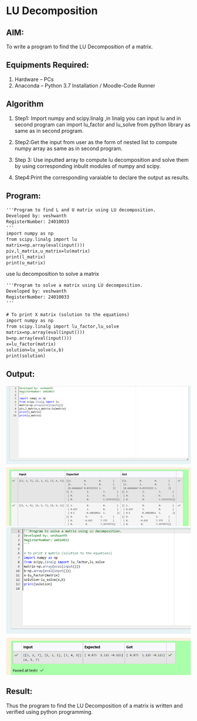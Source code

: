 # LU Decomposition 

## AIM:
To write a program to find the LU Decomposition of a matrix.

## Equipments Required:
1. Hardware – PCs
2. Anaconda – Python 3.7 Installation / Moodle-Code Runner

## Algorithm
1. Step1: Import numpy and scipy.linalg ,in linalg you can input lu and in second program can import lu_factor and lu_solve from python library as same as in second program.

2. Step2:Get the input from user as the form of nested list to compute numpy array as same as in second program. 
3. Step 3: Use  inputted array to compute lu decomposition and solve them by using corresponding inbulit modules of numpy and scipy.
4. Step4:Print the corresponding varaiable to declare the output as results.

## Program:

```
'''Program to find L and U matrix using LU decomposition.
Developed by: veshwanth
RegisterNumber: 24010033
'''
import numpy as np
from scipy.linalg import lu
matrix=np.array(eval(input()))
piv,l_matrix,u_matrix=lu(matrix)
print(l_matrix)
print(u_matrix)

```

use lu decomposition to solve a matrix


```
'''Program to solve a matrix using LU decomposition.
Developed by: veshwanth
RegisterNumber: 24010033
'''

# To print X matrix (solution to the equations)
import numpy as np
from scipy.linalg import lu_factor,lu_solve
matrix=np.array(eval(input()))
b=np.array(eval(input()))
x=lu_factor(matrix)
solution=lu_solve(x,b)
print(solution)

```

## Output:
![lu decomposition](output.png)
![lu decomposition to solve a matrix](output2.png)

## Result:
Thus the program to find the LU Decomposition of a matrix is written and verified using python programming.

